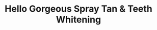 ---
title: "Hello Gorgeous Spray Tan & Teeth Whitening"
url: /valdosta/hello-gorgeous-spray-tan-and-teeth-whitening/
shop: beauty
---